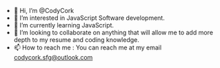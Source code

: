 - 👋 Hi, I’m @CodyCork
- 👀 I’m interested in JavaScript Software development.
- 🌱 I’m currently learning JavaScript.
- 💞️ I’m looking to collaborate on anything that will allow me to add more depth to my resume and coding knowledge.
- 📫 How to reach me : You can reach me at my email codycork.sfg@outlook.com

<!---
CodyCork/CodyCork is a ✨ special ✨ repository because its `README.md` (this file) appears on your GitHub profile.
You can click the Preview link to take a look at your changes.
--->
